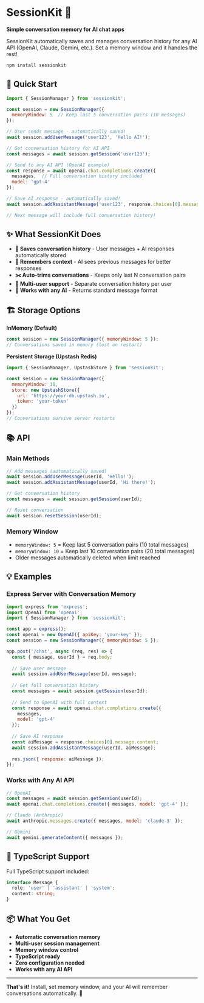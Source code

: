 # SessionKit 🧠

**Simple conversation memory for AI chat apps**

SessionKit automatically saves and manages conversation history for any AI API (OpenAI, Claude, Gemini, etc.). Set a memory window and it handles the rest!

```bash
npm install sessionkit
```

## 🚀 Quick Start

```javascript
import { SessionManager } from 'sessionkit';

const session = new SessionManager({ 
  memoryWindow: 5  // Keep last 5 conversation pairs (10 messages)
});

// User sends message - automatically saved! 
await session.addUserMessage('user123', 'Hello AI!');

// Get conversation history for AI API
const messages = await session.getSession('user123');

// Send to any AI API (OpenAI example)
const response = await openai.chat.completions.create({
  messages,  // Full conversation history included
  model: 'gpt-4'
});

// Save AI response - automatically saved!
await session.addAssistantMessage('user123', response.choices[0].message.content);

// Next message will include full conversation history!
```

## ✨ What SessionKit Does

- **🧠 Saves conversation history** - User messages + AI responses automatically stored
- **💬 Remembers context** - AI sees previous messages for better responses  
- **✂️ Auto-trims conversations** - Keeps only last N conversation pairs
- **👥 Multi-user support** - Separate conversation history per user
- **🔌 Works with any AI** - Returns standard message format

## 🏗️ Storage Options

**InMemory (Default)**
```javascript
const session = new SessionManager({ memoryWindow: 5 });
// Conversations saved in memory (lost on restart)
```

**Persistent Storage (Upstash Redis)**
```javascript
import { SessionManager, UpstashStore } from 'sessionkit';

const session = new SessionManager({
  memoryWindow: 10,
  store: new UpstashStore({
    url: 'https://your-db.upstash.io',
    token: 'your-token'
  })
});
// Conversations survive server restarts
```

## 📚 API

### Main Methods
```javascript
// Add messages (automatically saved)
await session.addUserMessage(userId, 'Hello!');
await session.addAssistantMessage(userId, 'Hi there!');

// Get conversation history
const messages = await session.getSession(userId);

// Reset conversation
await session.resetSession(userId);
```

### Memory Window
- `memoryWindow: 5` = Keep last 5 conversation pairs (10 total messages)
- `memoryWindow: 10` = Keep last 10 conversation pairs (20 total messages)
- Older messages automatically deleted when limit reached

## 💡 Examples

### Express Server with Conversation Memory
```javascript
import express from 'express';
import OpenAI from 'openai';
import { SessionManager } from 'sessionkit';

const app = express();
const openai = new OpenAI({ apiKey: 'your-key' });
const session = new SessionManager({ memoryWindow: 5 });

app.post('/chat', async (req, res) => {
  const { message, userId } = req.body;
  
  // Save user message
  await session.addUserMessage(userId, message);
  
  // Get full conversation history  
  const messages = await session.getSession(userId);
  
  // Send to OpenAI with full context
  const response = await openai.chat.completions.create({
    messages,
    model: 'gpt-4'
  });
  
  // Save AI response
  const aiMessage = response.choices[0].message.content;
  await session.addAssistantMessage(userId, aiMessage);
  
  res.json({ response: aiMessage });
});
```

### Works with Any AI API
```javascript
// OpenAI
const messages = await session.getSession(userId);
await openai.chat.completions.create({ messages, model: 'gpt-4' });

// Claude (Anthropic)
await anthropic.messages.create({ messages, model: 'claude-3' });

// Gemini 
await gemini.generateContent({ messages });
```

## 🔧 TypeScript Support

Full TypeScript support included:

```typescript
interface Message {
  role: 'user' | 'assistant' | 'system';
  content: string;
}
```

## 📦 What You Get

- **Automatic conversation memory** 
- **Multi-user session management**
- **Memory window control**
- **TypeScript ready**
- **Zero configuration needed**
- **Works with any AI API**

---

**That's it!** Install, set memory window, and your AI will remember conversations automatically. 🎯
